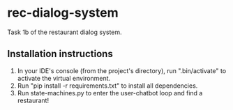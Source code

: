 # rec-dialog-system
Task 1b of the restaurant dialog system.


## Installation instructions
1. In your IDE's console (from the project's directory), run ".bin/activate" to activate the virtual environment.
2. Run "pip install -r requirements.txt" to install all dependencies.
3. Run state-machines.py to enter the user-chatbot loop and find a restaurant!